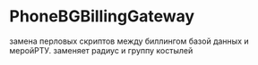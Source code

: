 # PhoneBGBillingGateway
замена перловых скриптов между биллингом базой данных и меройРТУ. 
заменяет радиус и группу костылей 
